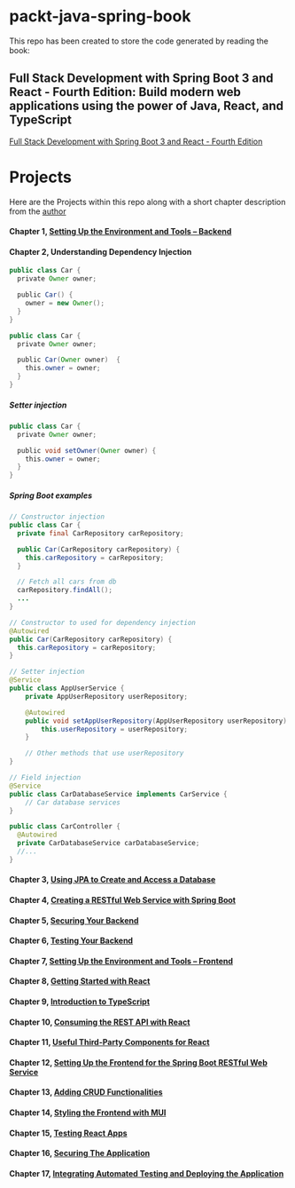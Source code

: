 # packt-java-spring-book

This repo has been created to store the code generated by reading the book:

## Full Stack Development with Spring Boot 3 and React - Fourth Edition: Build modern web applications using the power of Java, React, and TypeScript

<a href="https://www.amazon.com/gp/product/1805122460" target="_blank">Full Stack Development with Spring Boot 3 and React - Fourth Edition</a>

# Projects

Here are the Projects within this repo along with a short chapter description from the [author](https://github.com/PacktPublishing/Full-Stack-Development-with-Spring-Boot-3-and-React-Fourth-Edition)

#### Chapter 1, [Setting Up the Environment and Tools – Backend](https://github.com/jreidell/packt-java-spring-book/tree/main/Chapter01)

#### Chapter 2, Understanding Dependency Injection

```java
public class Car {
  private Owner owner;

  public Car() {
    owner = new Owner();
  }
}

public class Car {
  private Owner owner;

  public Car(Owner owner)  {
    this.owner = owner;
  }
}
```

##### Setter injection

```java
public class Car {
  private Owner owner;

  public void setOwner(Owner owner) {
    this.owner = owner;
  }
}
```

##### Spring Boot examples

```java
// Constructor injection
public class Car {
  private final CarRepository carRepository;

  public Car(CarRepository carRepository) {
    this.carRepository = carRepository;
  }

  // Fetch all cars from db
  carRepository.findAll();
  ...
}

// Constructor to used for dependency injection
@Autowired
public Car(CarRepository carRepository) {
  this.carRepository = carRepository;
}

// Setter injection
@Service
public class AppUserService {
    private AppUserRepository userRepository;

    @Autowired
    public void setAppUserRepository(AppUserRepository userRepository) {
        this.userRepository = userRepository;
    }

    // Other methods that use userRepository
}

// Field injection
@Service
public class CarDatabaseService implements CarService {
	// Car database services
}

public class CarController {
  @Autowired
  private CarDatabaseService carDatabaseService;
  //...
}

```

#### Chapter 3, [Using JPA to Create and Access a Database](https://github.com/jreidell/packt-java-spring-book/tree/main/Chapter03)

#### Chapter 4, [Creating a RESTful Web Service with Spring Boot](https://github.com/jreidell/packt-java-spring-book/tree/main/Chapter04)

#### Chapter 5, [Securing Your Backend](https://github.com/jreidell/packt-java-spring-book/tree/main/Chapter05)

#### Chapter 6, [Testing Your Backend](https://github.com/jreidell/packt-java-spring-book/tree/main/Chapter06)

#### Chapter 7, [Setting Up the Environment and Tools – Frontend](https://github.com/jreidell/packt-java-spring-book/tree/main/Chapter07)

#### Chapter 8, [Getting Started with React](https://github.com/jreidell/packt-java-spring-book/tree/main/Chapter08)

#### Chapter 9, [Introduction to TypeScript](https://github.com/jreidell/packt-java-spring-book/tree/main/Chapter09)

#### Chapter 10, [Consuming the REST API with React](https://github.com/jreidell/packt-java-spring-book/tree/main/Chapter10)

#### Chapter 11, [Useful Third-Party Components for React](https://github.com/jreidell/packt-java-spring-book/tree/main/Chapter11)

#### Chapter 12, [Setting Up the Frontend for the Spring Boot RESTful Web Service](https://github.com/jreidell/packt-java-spring-book/tree/main/Chapter12)

#### Chapter 13, [Adding CRUD Functionalities](https://github.com/jreidell/packt-java-spring-book/tree/main/Chapter13)

#### Chapter 14, [Styling the Frontend with MUI](https://github.com/jreidell/packt-java-spring-book/tree/main/Chapter14)

#### Chapter 15, [Testing React Apps](https://github.com/jreidell/packt-java-spring-book/tree/main/Chapter15)

#### Chapter 16, [Securing The Application](https://github.com/jreidell/packt-java-spring-book/tree/main/Chapter16)

#### Chapter 17, [Integrating Automated Testing and Deploying the Application](https://github.com/jreidell/packt-java-spring-book/tree/main/Chapter17)
